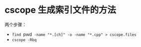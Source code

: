 # cscope 生成索引文件的方法

两个步骤：

* `find `pwd` -name "*.[ch]" -o -name "*.cpp" > cscope.files`
* `cscope -Rbq`